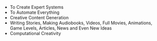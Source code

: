 - To Create Expert Systems
- To Automate Everything
- Creative Content Generation 
- Writing Stories, Making Audiobooks, Videos, Full Movies, Animations, Game Levels, Articles, News and Even New Ideas
- Computational Creativity

